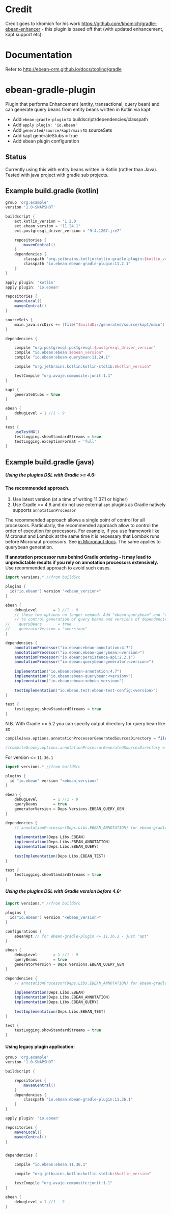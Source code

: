 # Credit

Credit goes to khomich for his work https://github.com/khomich/gradle-ebean-enhancer - this plugin is based off that
(with updated enhancement, kapt support etc).

# Documentation

Refer to http://ebean-orm.github.io/docs/tooling/gradle

# ebean-gradle-plugin
Plugin that performs Enhancement (entity, transactional, query bean) and can generate query beans from entity beans written in Kotlin via kapt.

- Add `ebean-gradle-plugin` to buildscript/dependencies/classpath
- Add `apply plugin: 'io.ebean'`
- Add `generated/source/kapt/main` to sourceSets
- Add kapt generateStubs = true
- Add ebean plugin configuration

## Status

Currently using this with entity beans written in Kotlin (rather than Java).  
Tested with java project with gradle sub projects.

## Example build.gradle (kotlin)

```groovy
group 'org.example'
version '1.0-SNAPSHOT'

buildscript {
    ext.kotlin_version = '1.2.0'
    ext.ebean_version = "11.24.1"
    ext.postgresql_driver_version = "9.4.1207.jre7"

    repositories {
        mavenCentral()
    }
    dependencies {
        classpath "org.jetbrains.kotlin:kotlin-gradle-plugin:$kotlin_version"
        classpath "io.ebean:ebean-gradle-plugin:11.2.1"
    }
}

apply plugin: 'kotlin'
apply plugin: 'io.ebean'

repositories {
    mavenLocal()
    mavenCentral()
}

sourceSets {
    main.java.srcDirs += [file("$buildDir/generated/source/kapt/main")]
}

dependencies {

    compile "org.postgresql:postgresql:$postgresql_driver_version"
    compile "io.ebean:ebean:$ebean_version"
    compile "io.ebean:ebean-querybean:11.24.1"

    compile "org.jetbrains.kotlin:kotlin-stdlib:$kotlin_version"

    testCompile "org.avaje.composite:junit:1.1"
}

kapt {
    generateStubs = true
}

ebean {
    debugLevel = 1 //1 - 9
}

test {
    useTestNG()
    testLogging.showStandardStreams = true
    testLogging.exceptionFormat = 'full'
}

```
## Example build.gradle (java)

##### Using the plugins DSL with Gradle >= 4.6:

#### The recommended approach.
1. Use latest version (at a time of writing 11.37.1 or higher)
2. Use Gradle >= 4.6 and do not use external `apt` plugins as Gradle natively supports `annotationProcessor`

The recommended approach allows a single point of control for all processors.
Particularly, the recommended approach allow to control the order 
of execution for processors. For example, if you use framework like Micronaut and Lombok at the same time it is necessary
that Lombok runs before Micronaut processors.
See [in Micronaut docs](https://github.com/micronaut-projects/micronaut-core/blob/master/src/main/docs/guide/languageSupport/java.adoc#using-project-lombok).
The same applies to querybean generation.

__If annotation processor runs behind Gradle ordering - it may lead
to unpredictable results if you rely on annotation processors extensively.__ 
Use recommended approach to avoid such cases.

```groovy
import versions.* //from buildSrc

plugins {
  id("io.ebean") version "<ebean_version>"
}

ebean {
    debugLevel       = 1 //1 - 9
    // these two options no longer needed. Add "ebean-querybean" and "querybean-generator" to annotationProcessor config as below
    // to control generation of query beans and versions of dependencies
//    queryBeans       = true
//    generatorVersion = "<version>"
}

dependencies {
    annotationProcessor("io.ebean:ebean-annotation:4.7")
    annotationProcessor("io.ebean:ebean-querybean:<version>")
    annotationProcessor("io.ebean:persistence-api:2.2.1")
    annotationProcessor("io.ebean:querybean-generator:<version>")
    
    implementation("io.ebean:ebean-annotation:4.7")
    implementation("io.ebean:ebean-querybean:<version>")
    implementation("io.ebean:ebean:<ebean_version>")
    
    testImplementation("io.ebean.test:ebean-test-config:<version>")
}

test {
    testLogging.showStandardStreams = true
}
```

N.B. With Gradle >= 5.2 you can specify output directory for query bean like so
```groovy
compileJava.options.annotationProcessorGeneratedSourcesDirectory = file('generated')

//compileGroovy.options.annotationProcessorGeneratedSourcesDirectory = file('generated')
``` 


For version <= `11.36.1`

```groovy
import versions.* //from buildSrc

plugins {
  id "io.ebean" version "<ebean_version>"
}

ebean {
    debugLevel       = 1 //1 - 9
    queryBeans       = true
    generatorVersion = Deps.Versions.EBEAN_QUERY_GEN
}

dependencies {
    // annotationProcessor(Deps.Libs.EBEAN_ANNOTATION) for ebean-gradle-plugin <= 11.36.1 - uncomment
    
    implementation(Deps.Libs.EBEAN)
    implementation(Deps.Libs.EBEAN_ANNOTATION)
    implementation(Deps.Libs.EBEAN_QUERY)
    
    testImplementation(Deps.Libs.EBEAN_TEST)
}

test {
    testLogging.showStandardStreams = true
}
```

##### Using the plugins DSL with Gradle version before 4.6:


```groovy
import versions.* //from buildSrc

plugins {
  id("io.ebean") version "<ebean_version>"
}

configurations {
    ebeanApt // for ebean-gradle-plugin <= 11.36.1 - just "apt"
}

ebean {
    debugLevel       = 1 //1 - 9
    queryBeans       = true
    generatorVersion = Deps.Versions.EBEAN_QUERY_GEN
}

dependencies {
    // annotationProcessor(Deps.Libs.EBEAN_ANNOTATION) for ebean-gradle-plugin <= 11.36.1  - uncomment
    
    implementation(Deps.Libs.EBEAN)
    implementation(Deps.Libs.EBEAN_ANNOTATION)
    implementation(Deps.Libs.EBEAN_QUERY)
    
    testImplementation(Deps.Libs.EBEAN_TEST)
}

test {
    testLogging.showStandardStreams = true
}
```

#### Using legacy plugin application:

```groovy
group 'org.example'
version '1.0-SNAPSHOT'

buildscript {

    repositories {
        mavenCentral()
    }
    dependencies {
        classpath "io.ebean:ebean-gradle-plugin:11.36.1"
    }
}

apply plugin: 'io.ebean'

repositories {
    mavenLocal()
    mavenCentral()
}


dependencies {

    compile "io.ebean:ebean:11.36.1"

    compile "org.jetbrains.kotlin:kotlin-stdlib:$kotlin_version"

    testCompile "org.avaje.composite:junit:1.1"
}

ebean {
    debugLevel = 1 //1 - 9
}


```
